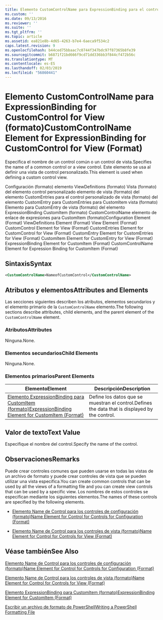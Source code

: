 ```yaml
---
title: Elemento CustomControlName para ExpressionBinding para el control personalizado para la vista (formato) | Microsoft Docs
ms.custom: ''
ms.date: 09/13/2016
ms.reviewer: ''
ms.suite: ''
ms.tgt_pltfrm: ''
ms.topic: article
ms.assetid: ea821e8b-4d65-4263-b7e4-6aeca9f534c2
caps.latest.revision: 9
ms.openlocfilehash: b44ced75bbaac7c0744f347bdc97f87365b8fe39
ms.sourcegitcommit: b6871f21bd666f9cd71dd336bb3f844cf472b56c
ms.translationtype: MT
ms.contentlocale: es-ES
ms.lasthandoff: 02/03/2019
ms.locfileid: "56860441"
---
```

# <a name="customcontrolname-element-for-expressionbinding-for-customcontrol-for-view-format"></a><span data-ttu-id="111d9-102">Elemento CustomControlName para ExpressionBinding for CustomControl for View (formato)</span><span class="sxs-lookup"><span data-stu-id="111d9-102">CustomControlName Element for ExpressionBinding for CustomControl for View (Format)</span></span>

<span data-ttu-id="111d9-103">Especifica el nombre de un control común o un control de vista.</span><span class="sxs-lookup"><span data-stu-id="111d9-103">Specifies the name of a common control or a view control.</span></span> <span data-ttu-id="111d9-104">Este elemento se usa al definir una vista de control personalizado.</span><span class="sxs-lookup"><span data-stu-id="111d9-104">This element is used when defining a custom control view.</span></span>

<span data-ttu-id="111d9-105">Configuración (formato) elemento ViewDefinitions (formato) Vista (formato) del elemento control personalizado elemento de vista (formato) del elemento CustomEntries para el control personalizado de vista (formato) del elemento CustomEntry para CustomEntries para CustomItem vista (formato) Elemento para CustomEntry de vista (formato) del elemento ExpressionBinding CustomItem (formato) CustomControlName elemento de enlace de expresiones para CustomItem (formato)</span><span class="sxs-lookup"><span data-stu-id="111d9-105">Configuration Element (Format) ViewDefinitions Element (Format) View Element (Format) CustomControl Element for View (Format) CustomEntries Element for CustomControl for View (Format) CustomEntry Element for CustomEntries for View (Format) CustomItem Element for CustomEntry for View (Format) ExpressionBinding Element for CustomItem (Format) CustomControlName Element for Expression Binding for CustomItem (Format)</span></span>

## <a name="syntax"></a><span data-ttu-id="111d9-106">Sintaxis</span><span class="sxs-lookup"><span data-stu-id="111d9-106">Syntax</span></span>

```xml
<CustomControlName>NameofCustomControl</CustomControlName>
```

## <a name="attributes-and-elements"></a><span data-ttu-id="111d9-107">Atributos y elementos</span><span class="sxs-lookup"><span data-stu-id="111d9-107">Attributes and Elements</span></span>

<span data-ttu-id="111d9-108">Las secciones siguientes describen los atributos, elementos secundarios y el elemento primario de la `CustomControlName` elemento.</span><span class="sxs-lookup"><span data-stu-id="111d9-108">The following sections describe attributes, child elements, and the parent element of the `CustomControlName` element.</span></span>

### <a name="attributes"></a><span data-ttu-id="111d9-109">Atributos</span><span class="sxs-lookup"><span data-stu-id="111d9-109">Attributes</span></span>

<span data-ttu-id="111d9-110">Ninguna.</span><span class="sxs-lookup"><span data-stu-id="111d9-110">None.</span></span>

### <a name="child-elements"></a><span data-ttu-id="111d9-111">Elementos secundarios</span><span class="sxs-lookup"><span data-stu-id="111d9-111">Child Elements</span></span>

<span data-ttu-id="111d9-112">Ninguna.</span><span class="sxs-lookup"><span data-stu-id="111d9-112">None.</span></span>

### <a name="parent-elements"></a><span data-ttu-id="111d9-113">Elementos primarios</span><span class="sxs-lookup"><span data-stu-id="111d9-113">Parent Elements</span></span>

|<span data-ttu-id="111d9-114">Elemento</span><span class="sxs-lookup"><span data-stu-id="111d9-114">Element</span></span>|<span data-ttu-id="111d9-115">Descripción</span><span class="sxs-lookup"><span data-stu-id="111d9-115">Description</span></span>|
|-------------|-----------------|
|[<span data-ttu-id="111d9-116">Elemento ExpressionBinding para CustomItem (formato)</span><span class="sxs-lookup"><span data-stu-id="111d9-116">ExpressionBinding Element for CustomItem (Format)</span></span>](./expressionbinding-element-for-customitem-for-controls-for-configuration-format.md)|<span data-ttu-id="111d9-117">Define los datos que se muestran el control.</span><span class="sxs-lookup"><span data-stu-id="111d9-117">Defines the data that is displayed by the control.</span></span>|

## <a name="text-value"></a><span data-ttu-id="111d9-118">Valor de texto</span><span class="sxs-lookup"><span data-stu-id="111d9-118">Text Value</span></span>

<span data-ttu-id="111d9-119">Especifique el nombre del control.</span><span class="sxs-lookup"><span data-stu-id="111d9-119">Specify the name of the control.</span></span>

## <a name="remarks"></a><span data-ttu-id="111d9-120">Observaciones</span><span class="sxs-lookup"><span data-stu-id="111d9-120">Remarks</span></span>

<span data-ttu-id="111d9-121">Puede crear controles comunes que pueden usarse en todas las vistas de un archivo de formato y puede crear controles de vista que se pueden utilizar una vista específica.</span><span class="sxs-lookup"><span data-stu-id="111d9-121">You can create common controls that can be used by all the views of a formatting file and you can create view controls that can be used by a specific view.</span></span> <span data-ttu-id="111d9-122">Los nombres de estos controles se especifican mediante los siguientes elementos.</span><span class="sxs-lookup"><span data-stu-id="111d9-122">The names of these controls are specified by the following elements.</span></span>

- [<span data-ttu-id="111d9-123">Elemento Name de Control para los controles de configuración (formato)</span><span class="sxs-lookup"><span data-stu-id="111d9-123">Name Element for Control for Controls for Configuration (Format)</span></span>](./name-element-for-control-for-controls-for-configuration-format.md)

- [<span data-ttu-id="111d9-124">Elemento Name de Control para los controles de vista (formato)</span><span class="sxs-lookup"><span data-stu-id="111d9-124">Name Element for Control for Controls for View (Format)</span></span>](./name-element-for-control-for-controls-for-view-format.md)

## <a name="see-also"></a><span data-ttu-id="111d9-125">Véase también</span><span class="sxs-lookup"><span data-stu-id="111d9-125">See Also</span></span>

[<span data-ttu-id="111d9-126">Elemento Name de Control para los controles de configuración (formato)</span><span class="sxs-lookup"><span data-stu-id="111d9-126">Name Element for Control for Controls for Configuration (Format)</span></span>](./name-element-for-control-for-controls-for-configuration-format.md)

[<span data-ttu-id="111d9-127">Elemento Name de Control para los controles de vista (formato)</span><span class="sxs-lookup"><span data-stu-id="111d9-127">Name Element for Control for Controls for View (Format)</span></span>](./name-element-for-control-for-controls-for-view-format.md)

[<span data-ttu-id="111d9-128">Elemento ExpressionBinding para CustomItem (formato)</span><span class="sxs-lookup"><span data-stu-id="111d9-128">ExpressionBinding Element for CustomItem (Format)</span></span>](./expressionbinding-element-for-customitem-for-controls-for-configuration-format.md)

[<span data-ttu-id="111d9-129">Escribir un archivo de formato de PowerShell</span><span class="sxs-lookup"><span data-stu-id="111d9-129">Writing a PowerShell Formatting File</span></span>](./writing-a-powershell-formatting-file.md)
